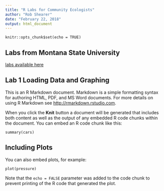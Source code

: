 ```yaml
---
title: "R Labs for Community Ecologists"
author: "Rob Shearer"
date: "February 22, 2018"
output: html_document
---
```


```{r setup, include=FALSE}
knitr::opts_chunk$set(echo = TRUE)
```

## Labs from Montana State University

[labs available here](http://ecology.msu.montana.edu/labdsv/R/)

## Lab 1 Loading Data and Graphing

This is an R Markdown document. Markdown is a simple formatting syntax for authoring HTML, PDF, and MS Word documents. For more details on using R Markdown see <http://rmarkdown.rstudio.com>.

When you click the **Knit** button a document will be generated that includes both content as well as the output of any embedded R code chunks within the document. You can embed an R code chunk like this:

```{r cars}
summary(cars)
```

## Including Plots

You can also embed plots, for example:

```{r pressure, echo=FALSE}
plot(pressure)
```

Note that the `echo = FALSE` parameter was added to the code chunk to prevent printing of the R code that generated the plot.
